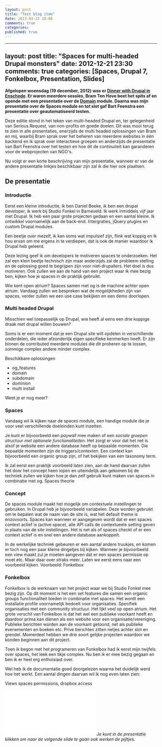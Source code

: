 ```yaml
---
layout: post
title: "Test blog item"
date: 2013-04-22 18:08
comments: true
categories: 
published: true
---
```


---
layout: post
title: "Spaces for multi-headed Drupal monsters"
date: 2012-12-21 23:30
comments: true
categories: [Spaces, Drupal 7, Fonkelbox, Presentation, Slides]
---
**Afgelopen woensdag (19 december, 2012) was er [Dinner with Drupal in Enschede](https://www.facebook.com/events/290101954443629). Er waren meerdere sessies, Bram Ten Hove beet het spits af en opende met een presentatie over de [Domain](http://drupal.org/project/domain) module. Daarna was mijn presentatie over de Spaces module en tot slot gaf Bart Feenstra een presentatie over geautomatiseerd testen.**

<!--more-->

Deze editie stond in het teken van multi-headed Drupal en, ter gelegenheid van Serious Request, van non-profits en goede doelen. Dit was mooi terug te zien in alle presentaties, enerzijds de multi headed oplossingen van Bram en mij, waarbij Bram sprak over het beheren van meerdere websites in één backend en ik sprak over interactieve groepen en anderzijds de presentatie van  Bart Feenstra over het testen en hoe dit de continuiteit kan garanderen voor de webprojecten van NGO's.

Nu volgt er een korte beschrijving van mijn presentatie, wanneer er van de andere presentatie linkjes beschikbaar zijn zal ik die hier ook plaatsen.

## De presentatie

### Introductie

Eerst een kleine introductie, ik ben Daniel Beeke, ik ben een drupal developer, ik werk bij Studio Fonkel in Barneveld. Ik werk inmiddels vijf jaar met Drupal. Ik heb een paar grote projecten gedaan en een aantal kleine. Ik ontwikkel voornamelijk aan de back-end. Intergraties, jQuery plugins en custom Drupal modules.

Een beetje over mezelf, ik kan soms wat impulsief zijn, flink wat koppig en ik hou ervan om me ergens in te verdiepen, dat is ook de manier waardoor ik Drupal heb geleerd.

Deze lezing geef ik om developers te motiveren spaces te onderzoeken. Het zal een klein beetje technisch zijn maar anderzijds zal de probleem stelling en de oplossing goed te begrijpen zijn voor niet-drupallers.  Het doel is dus motiveren. Ook zullen we aan de hand van een project waar ik mee bezig ben, kijken hoe je spaces in de praktijk gebruikt.

Wie kent open atrium? Spaces samen met og is de machine achter open atrium. Vandaag zullen we bespreken wat de mogelijkheden zijn van spaces, verder zullen we een use case bekijken en een demo doorlopen.

### Multi headed Drupal

Misschien wel toepasselijk op Drupal, wie heeft al eens een drie koppige draak met drupal willen bouwen?

Soms is er een moment dat je een Drupal site wilt opdelen in verschillende onderdelen, die ieder afzonderlijk eigen specifieke kenmerken heeft. Er zijn binnen de contributed meerdere modules die dit proberen op te lossen, sommige complex andere minder complex. 

Beschikbare oplossingen

*	og_features
*	domain
*	subdomain
*	dominion
*	multi install

Weet je er nog meer?

### Spaces
Vandaag wil ik kijken naar de spaces module, een handige module die je voor veel verschillende doeleinden kunt inzetten.

Je kunt er bijvoorbeeld een *paywall* mee maken of een *sociale groepen structuur met optionele functionaliteiten*. Het zorgt er voor dat het net is alsof je website een andere database heeft op bepaalde momenten. 
Die bepaalde momenten zijn de triggers/contexten. Een context kan bijvoorbeeld een organic group zijn, of het bekijken van een taxonomy term.

Ik zal eerst een praktijk voorbeeld laten zien, aan de hand daarvan zullen het door het concept heen lopen en uiteindelijk aan gekomen bij de techniek zullen we kijken hoe je dan zelf gebruik kunt maken van spaces in combinatie met og.
Spaces theorie

### Concept
De spaces module maakt het mogelijk om contextuele instellingen te gebruiken. In Drupal heb je bijvoorbeeld variabelen. Deze worden gebruikt om te bepalen wat de naam van de site is, wat het default theme is enzovoorts. Spaces kan wanneer er aangegeven wordt dat er een spaces context actief is (active space), alle API calls de contextueele setting geven in plaats van de site instellingen. Het is net als of spaces checkt of er een context actief is en snel een andere database aankoppelt.

In de werkelijke techniek gebeuren er een aantal andere truukjes, en komen er toch nog een paar kleine dingetjes bij kijken. Wanneer je bijvoorbeeld een view maakt zul je moeten aangeven dat er een spaces permissie op moet etc. Maar daar over straks meer. Laten we eerst eens naar een voorbeeld kijken.
Voorbeeld: Fonkelbox

### Fonkelbox

Fonkelbox is de werknaam van het project waar we bij Studio Fonkel mee bezig zijn. Op dit moment is het een set features die samen een organic groups functionaliteit bieden in combinatie met spaces.
Het wordt een installatie profile voornamelijk bedoelt voor organisaties. Specifiek organisaties met een community structuur. Het lijkt veel op open atrium. Het grote verschil van Fonkelbox is dat het wel een publieke voorkant heeft en daardoor prima kan dienen als een website voor een organisatie/vereniging. Publieke berichten worden aan de voorkant getoond, net als publieke evenementen en boeken etc. Prive berichten zitten netjes achter slot en grendel.
Momenteel hebben we drie soort gelijke projecten waardoor we konden beginnen aan dit project.

Toen ik begon met het programeren van Fonkelbox had ik eerst mijn twijfels over spaces, het leek een tikje complex. Nu ben ik er mee bezig gegaan en ben ik er heel erg enthoisiast over. 

Wel heb ik de documentatie goed doorgelezen waarna het duidelijk werd hoe het werkt. Een aantal dingen daarvan wil ik nog even laten zien:

Views spaces permissions,
dropbox access


<embed src="/images/multi-headed-drupal-spaces.svg"></embed>
*Je kunt in de presentatie klikken om naar de volgende slide te gaan ook werken de pijltjes.*